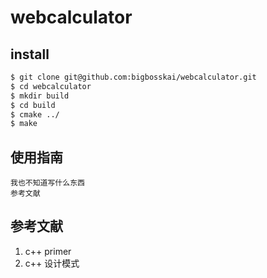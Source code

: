 # webcalculator
## install
```bash
$ git clone git@github.com:bigbosskai/webcalculator.git
$ cd webcalculator
$ mkdir build
$ cd build
$ cmake ../
$ make
```
## 使用指南
```
我也不知道写什么东西
参考文献
```
## 参考文献
1. c++ primer
2. c++ 设计模式
